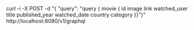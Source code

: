 curl -i -X POST -d "{ \"query\": \"query { movie { id image link watched_user title published_year watched_date country category }}\"}" http://localhost:8080/v1/graphql
